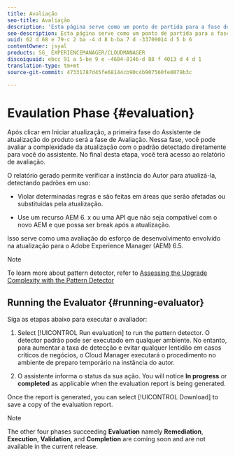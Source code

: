 ```yaml
---
title: Avaliação
seo-title: Avaliação
description: 'Esta página serve como um ponto de partida para a fase de avaliação no Assistente de atualização do produto. '
seo-description: Esta página serve como um ponto de partida para a fase de avaliação no Assistente de atualização do produto.
uuid: 62 d 68 e 79-c 2 ba -4 d 8 b-ba 7 d -33709014 d 5 b 6
contentOwner: jsyal
products: SG_ EXPERIENCEMANAGER/CLOUDMANAGER
discoiquuid: ebcc 91 a 5-be 9 e -4684-8146-d 88 f 4013 d 4 d 1
translation-type: tm+mt
source-git-commit: 47331787d45fe68144cb90c4b907560fe0079b3c

---
```



# Evaulation Phase {#evaluation}

Após clicar em Iniciar atualização, a primeira fase do Assistente de atualização do produto será a fase de Avaliação. Nessa fase, você pode avaliar a complexidade da atualização com o padrão detectado diretamente para você do assistente. No final desta etapa, você terá acesso ao relatório de avaliação.

O relatório gerado permite verificar a instância do Autor para atualizá-la, detectando padrões em uso:

* Violar determinadas regras e são feitas em áreas que serão afetadas ou substituídas pela atualização.

* Use um recurso AEM 6. x ou uma API que não seja compatível com o novo AEM e que possa ser break após a atualização.


Isso serve como uma avaliação do esforço de desenvolvimento envolvido na atualização para o Adobe Experience Manager (AEM) 6.5.

>[!NOTE]
>To learn more about pattern detector, refer to [Assessing the Upgrade Complexity with the Pattern Detector](https://helpx.adobe.com/experience-manager/6-4/sites/deploying/using/pattern-detector.html)

## Running the Evaluator {#running-evaluator}

Siga as etapas abaixo para executar o avaliador:

1. Select [!UICONTROL Run evaluation] to run the pattern detector. O detector padrão pode ser executado em qualquer ambiente. No entanto, para aumentar a taxa de detecção e evitar qualquer lentidão em casos críticos de negócios, o Cloud Manager executará o procedimento no ambiente de preparo temporário na instância do autor.

1. O assistente informa o status da sua ação. You will notice **In progress** or **completed** as applicable when the evaluation report is being generated.

Once the report is generated, you can select [!UICONTROL Download] to save a copy of the evaluation report.

>[!NOTE]
>The other four phases succeeding **Evaluation** namely **Remediation**, **Execution**, **Validation**, and **Completion** are coming soon and are not available in the current release.
